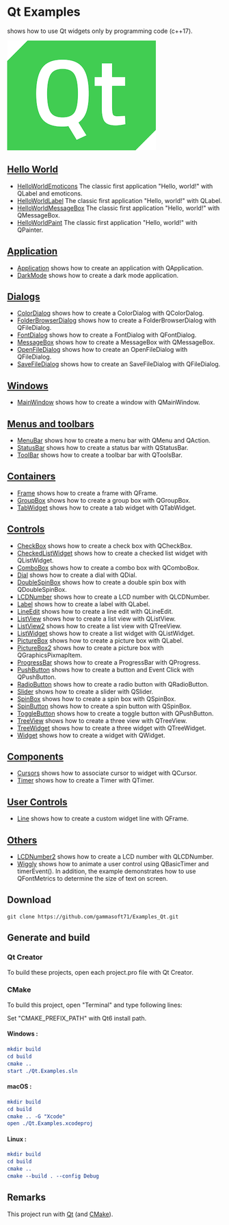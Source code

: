 # Qt Examples

shows how to use Qt widgets only by programming code (c++17).

[![qt](../docs/Pictures/qt_header.png)](https://gammasoft71.wixsite.com/gammasoft/qt)

## [Hello World](HelloWorlds/README.md)

* [HelloWorldEmoticons](HelloWorlds/HelloWorldEmoticons/README.md) The classic first application "Hello, world!" with QLabel and emoticons.
* [HelloWorldLabel](HelloWorlds/HelloWorldLabel/README.md) The classic first application "Hello, world!" with QLabel.
* [HelloWorldMessageBox](HelloWorlds/HelloWorldMessageBox/README.md) The classic first application "Hello, world!" with QMessageBox.
* [HelloWorldPaint](HelloWorlds/HelloWorldPaint/README.md) The classic first application "Hello, world!" with QPainter.

## [Application](Application/README.md)

* [Application](Applications/Application/README.md) shows how to create an application with QApplication.
* [DarkMode](Applications/DarkMode/README.md) shows how to create a dark mode application.

## [Dialogs](Dialogs/README.md)

* [ColorDialog](Dialogs/ColorDialog/README.md) shows how to create a ColorDialog with QColorDalog.
* [FolderBrowserDialog](FolderBrowserDialog/README.md) shows how to create a FolderBrowserDialog with QFileDialog.
* [FontDialog](Dialogs/FontDialog/README.md) shows how to create a FontDialog with QFontDialog.
* [MessageBox](Dialogs/MessageBox/README.md) shows how to create a MessageBox with QMessageBox.
* [OpenFileDialog](Dialogs/OpenFileDialog/README.md) shows how to create an OpenFileDialog with QFileDialog.
* [SaveFileDialog](Dialogs/SaveFileDialog/README.md) shows how to create an SaveFileDialog with QFileDialog.

## [Windows](Windows/README.md)

* [MainWindow](Windows/MainWindow/README.md) shows how to create a window with QMainWindow.

## [Menus and toolbars](MenusAndToolbars/README.md)

* [MenuBar](MenusAndToolbars/MenuBar/README.md) shows how to create a menu bar with QMenu and QAction.
* [StatusBar](MenusAndToolbars/StatusBar/README.md) shows how to create a status bar with QStatusBar.
* [ToolBar](MenusAndToolbars/ToolBar/README.md) shows how to create a toolbar bar with QToolsBar.

## [Containers](Containers/README.md)

* [Frame](Containers/Frame/README.md) shows how to create a frame with QFrame.
* [GroupBox](Containers/GroupBox/README.md) shows how to create a group box with QGroupBox.
* [TabWidget](Containers/TabWidget/README.md) shows how to create a tab widget with QTabWidget.

## [Controls](Controls/README.md)

* [CheckBox](Controls/CheckBox/README.md) shows how to create a check box with QCheckBox.
* [CheckedListWidget](Controls/CheckedListWidget/README.md) shows how to create a checked list widget with QListWidget.
* [ComboBox](Controls/ComboBox/README.md) shows how to create a combo box with QComboBox.
* [Dial](Controls/Dial/README.md) shows how to create a dial with QDial.
* [DoubleSpinBox](Controls/DoubleSpinBox/README.md) shows how to create a double spin box with QDoubleSpinBox.
* [LCDNumber](Controls/LCDNumber/README.md) shows how to create a LCD number with QLCDNumber.
* [Label](Controls/Label/README.md) shows how to create a label with QLabel.
* [LineEdit](Controls/LineEdit/README.md) shows how to create a line edit with QLineEdit.
* [ListView](Controls/ListWidget/README.md) shows how to create a list view with QListView.
* [ListView2](Controls/ListView2/README.md) shows how to create a list view with QTreeView.
* [ListWidget](Controls/ListWidget/README.md) shows how to create a list widget with QListWidget.
* [PictureBox](Controls/PictureBox/README.md) shows how to create a picture box with QLabel.
* [PictureBox2](Controls/PictureBox2/README.md) shows how to create a picture box with QGraphicsPixmapItem.
* [ProgressBar](Controls/ProgressBar/README.md) shows how to create a ProgressBar with QProgress.
* [PushButton](Controls/PushButton/README.md) shows how to create a button and Event Click with QPushButton.
* [RadioButton](Controls/RadioButton/README.md) shows how to create a radio button with QRadioButton.
* [Slider](Controls/Slider/README.md) shows how to create a slider with QSlider.
* [SpinBox](Controls/SpinBox/README.md) shows how to create a spin box with QSpinBox.
* [SpinButton](Controls/SpinButton/README.md) shows how to create a spin button with QSpinBox.
* [ToggleButton](Controls/ToggleButton/README.md) shows how to create a toggle button with QPushButton.
* [TreeView](Controls/TreeView/README.md) shows how to create a three view with QTreeView.
* [TreeWidget](Controls/TreeWidget/README.md) shows how to create a three widget with QTreeWidget.
* [Widget](Controls/ToggleButton/README.md) shows how to create a widget with QWidget.

## [Components](Components/README.md)

* [Cursors](Components/Cursors/README.md) shows how to associate cursor to widget with QCursor.
* [Timer](Components/Timer/README.md) shows how to create a Timer with QTimer.

## [User Controls](UserControls/README.md)

* [Line](UserControls/Line/README.md) shows how to create a custom widget line with QFrame.

## [Others](Others/README.md)

* [LCDNumber2](Others/LCDNumber2/README.md) shows how to create a LCD number with QLCDNumber.
* [Wiggly](Others/Wiggly/README.md) shows how to animate a user control using QBasicTimer and timerEvent(). In addition, the example demonstrates how to use QFontMetrics to determine the size of text on screen.

## Download

``` shell
git clone https://github.com/gammasoft71/Examples_Qt.git

```

## Generate and build

### Qt Creator

To build these projects, open each project.pro file with Qt Creator.

### CMake

To build this project, open "Terminal" and type following lines:

Set "CMAKE_PREFIX_PATH" with Qt6 install path.

#### Windows :

``` cmake
mkdir build
cd build
cmake ..
start ./Qt.Examples.sln
```

#### macOS :

``` cmake
mkdir build
cd build
cmake .. -G "Xcode"
open ./Qt.Examples.xcodeproj
```

#### Linux :

``` cmake
mkdir build
cd build
cmake .. 
cmake --build . --config Debug
```

## Remarks

This project run with [Qt](https://www.qt.io) (and [CMake](https://cmake.org)).

